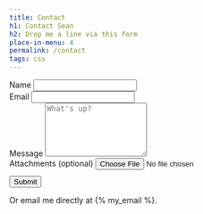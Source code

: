 ```yaml
---
title: Contact
h1: Contact Sean
h2: Drop me a line via this form
place-in-menu: 4
permalink: /contact
tags: css
---
```

<form action="https://mailthis.to/seanhofer.com%20Contact%20Form" method="POST" encType="multipart/form-data">
    <div>
      <label>Name</label>
      <input type="text" name="name" required>
    </div>
    <div>
      <label>Email</label>
      <input type="email" name="_replyto" required>
    </div>
    <div>
      <label>Message</label>
      <textarea name="message" placeholder="What's up?" rows="6" required></textarea>
    </div>
    <div>
      <label>Attachments (optional)</label>
      <input type="file" name="file">
    </div>
    <div style="padding-top:0.7rem;">
      <input type="hidden" name="_subject" value="Contact via seanhofer.com">
      <input type="hidden" name="_honeypot" value="">
      <input type="hidden" name="_confirmation" value="Thanks for reaching out. I'll get back to you as soon&nbsp;as&nbsp;I&nbsp;can.">
      <input type="submit" value="Submit">
    </div>
</form>
Or email me directly at {% my_email %}. &nbsp;